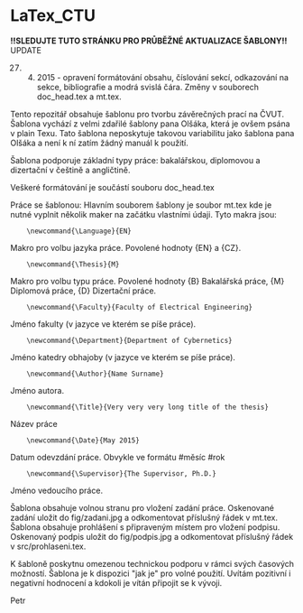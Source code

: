 ﻿# LaTex_CTU

<b>!!SLEDUJTE TUTO STRÁNKU PRO PRŮBĚŽNÉ AKTUALIZACE ŠABLONY!!</b>
UPDATE

27. 4. 2015 - opravení formátování obsahu, číslování sekcí, odkazování na sekce, bibliografie a modrá svislá čára. Změny v souborech doc_head.tex a mt.tex.


Tento repozitář obsahuje šablonu pro tvorbu závěrečných prací na ČVUT. Šablona vychází z velmi zdařilé šablony pana Olšáka, která je ovšem psána v plain Texu. Tato šablona neposkytuje takovou variabilitu jako šablona pana Olšáka a není k ní zatím žádný manuál k použití.

Šablona podporuje základní typy práce: bakalářskou, diplomovou a dizertační v češtině a angličtině. 

Veškeré formátování je součástí souboru doc_head.tex 

Práce se šablonou:
Hlavním souborem šablony je soubor mt.tex kde je nutné vyplnit několik maker na začátku vlastními údaji.
Tyto makra jsou:
```
    \newcommand{\Language}{EN}
```
Makro pro volbu jazyka práce. Povolené hodnoty {EN} a {CZ}.
```
    \newcommand{\Thesis}{M}
```
Makro pro volbu typu práce. Povolené hodnoty {B} Bakalářská práce, {M} Diplomová práce, {D} Dizertační práce.
```
    \newcommand{\Faculty}{Faculty of Electrical Engineering}
```
Jméno fakulty (v jazyce ve kterém se píše práce).
```
    \newcommand{\Department}{Department of Cybernetics}
```
Jméno katedry obhajoby (v jazyce ve kterém se píše práce).
```
    \newcommand{\Author}{Name Surname}
```
Jméno autora.
```
    \newcommand{\Title}{Very very very long title of the thesis}
```
Název práce
```
    \newcommand{\Date}{May 2015}
```
Datum odevzdání práce. Obvykle ve formátu #měsíc #rok
```
    \newcommand{\Supervisor}{The Supervisor, Ph.D.}
```
Jméno vedoucího práce.

Šablona obsahuje volnou stranu pro vložení zadání práce. Oskenované zadání uložit do fig/zadani.jpg a odkomentovat příslušný řádek v mt.tex.
Šablona obsahuje prohlášení s připraveným místem pro vložení podpisu. Oskenovaný podpis uložit do fig/podpis.jpg a odkomentovat příslušný řádek v src/prohlaseni.tex.

K šabloně poskytnu omezenou technickou podporu v rámci svých časových možností. Šablona je k dispozici "jak je" pro volné použití. Uvítám pozitivní i negativní hodnocení a kdokoli je vítán připojit se k vývoji.

Petr